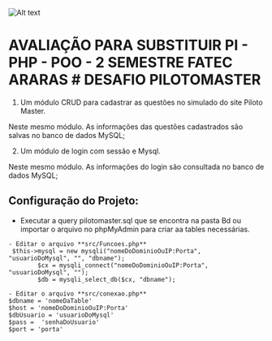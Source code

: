 ![Alt text](https://www.pilotomaster.com.br/pi/topo-readme2-php.jpg)

# AVALIAÇÃO PARA SUBSTITUIR PI - PHP - POO - 2 SEMESTRE FATEC ARARAS # DESAFIO PILOTOMASTER

1.	Um módulo CRUD para cadastrar as questões no simulado do site Piloto Master. 

Neste mesmo módulo.
As informações das questões cadastrados são salvas no banco de dados MySQL;

2.	Um módulo de login com sessão e Mysql. 

Neste mesmo módulo.
As informações do login são consultada no banco de dados MySQL;

## Configuração do Projeto:

- Executar a query pilotomaster.sql que se encontra na pasta Bd ou importar o arquivo no phpMyAdmin para criar aa tables necessárias.

```
- Editar o arquivo **src/Funcoes.php** 
 $this->mysql = new mysqli("nomeDoDominioOuIP:Porta", "usuarioDoMysql", "", "dbname");
        $cx = mysqli_connect("nomeDoDominioOuIP:Porta", "usuarioDoMysql", "");
        $db = mysqli_select_db($cx, "dbname");
```

```
- Editar o arquivo **src/conexao.php** 
$dbname = 'nomeDaTable' 
$host = 'nomeDoDominioOuIP:Porta' 
$dbUsuario = 'usuarioDoMysql' 
$pass =  'senhaDoUsuario'
$port = 'porta'
```
